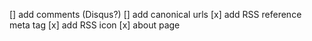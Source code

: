 [] add comments (Disqus?)
[] add canonical urls
[x] add RSS reference meta tag 
[x] add RSS icon 
[x] about page
